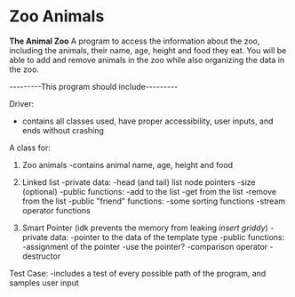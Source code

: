 # Zoo Animals
************The Animal Zoo************
A program to access the information about the zoo, including the animals, their name, age, height and food they eat. You will be able to add and remove animals in the zoo while also organizing the data in the zoo. 

---------This program should include---------

Driver:
- contains all classes used, have proper accessibility, user inputs, and ends without crashing

A class for:
1) Zoo animals
    -contains animal name, age, height and food

2) Linked list 
    -private data:
        -head (and tail) list node pointers
        -size (optional)
    -public functions:
        -add to the list
        -get from the list
        -remove from the list
    -public "friend" functions:
        -some sorting functions
        -stream operator functions 

3) Smart Pointer (idk prevents the memory from leaking *insert griddy*)
    -private data: 
        -pointer to the data of the template type
    -public functions:
        -assignment of the pointer 
        -use the pointer? 
        -comparison operator 
        -destructor 

Test Case:
-includes a test of every possible path of the program, and samples user input